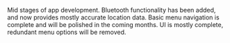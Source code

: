 Mid stages of app development. Bluetooth functionality has been added, and now provides mostly accurate location data. Basic menu navigation is complete and will be polished in the coming months. UI is mostly complete, redundant menu options will be removed. 
